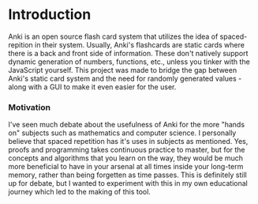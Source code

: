 # Introduction
Anki is an open source flash card system that utilizes the idea of spaced-repition in their system. Usually, Anki's flashcards are static cards where there is a back and 
front side of information. These don't natively support dynamic generation of numbers, functions, etc., unless you tinker with the JavaScript yourself. This project was made to bridge
the gap between Anki's static card system and the need for randomly generated values - along with a GUI to make it even easier for the user. 
### Motivation
I've seen much debate about the usefulness of Anki for the more "hands on" subjects such as mathematics and computer science. I personally believe that spaced repetition has it's uses
in subjects as mentioned. Yes, proofs and programming takes continuous practice to master, but for the concepts and algorithms that you learn on the way, they would be much more beneficial
to have in your arsenal at all times inside your long-term memory, rather than being forgetten as time passes. This is definitely still up for debate, but I wanted to experiment with
this in my own educational journey which led to the making of this tool.
